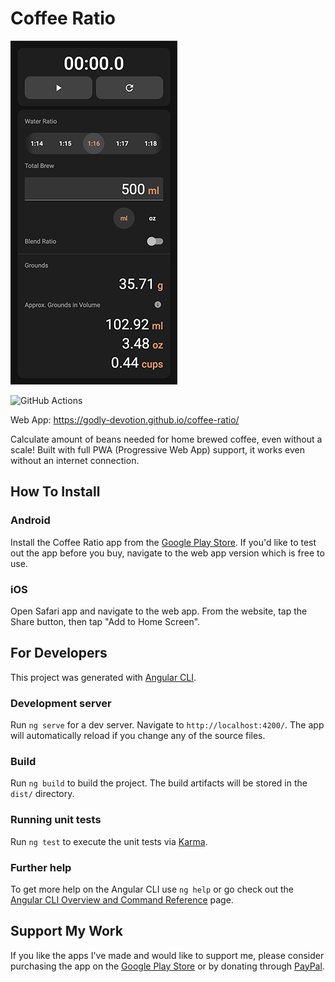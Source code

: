 # Coffee Ratio

![Screenshot](.github/images/screenshot.png)

![GitHub Actions](https://github.com/godly-devotion/coffee-ratio/actions/workflows/main.yml/badge.svg)

Web App: https://godly-devotion.github.io/coffee-ratio/

Calculate amount of beans needed for home brewed coffee, even without a scale! Built with full PWA (Progressive Web App) support, it works even without an internet connection.


## How To Install

### Android

Install the Coffee Ratio app from the [Google Play Store](https://play.google.com/store/apps/details?id=com.godly_devotion.coffee_ratio). If you'd like to test out the app before you buy, navigate to the web app version which is free to use.

### iOS

Open Safari app and navigate to the web app. From the website, tap the Share button, then tap "Add to Home Screen".


## For Developers

This project was generated with [Angular CLI](https://github.com/angular/angular-cli).

### Development server

Run `ng serve` for a dev server. Navigate to `http://localhost:4200/`. The app will automatically reload if you change any of the source files.

### Build

Run `ng build` to build the project. The build artifacts will be stored in the `dist/` directory.

### Running unit tests

Run `ng test` to execute the unit tests via [Karma](https://karma-runner.github.io).

### Further help

To get more help on the Angular CLI use `ng help` or go check out the [Angular CLI Overview and Command Reference](https://angular.io/cli) page.


## Support My Work

If you like the apps I've made and would like to support me, please consider purchasing the app on the [Google Play Store](https://play.google.com/store/apps/details?id=com.godly_devotion.coffee_ratio) or by donating through [PayPal](https://www.paypal.com/donate/?business=5DW77LW6V8XX6&no_recurring=0&currency_code=USD).

